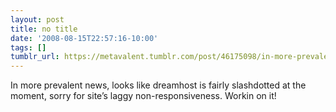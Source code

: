 ```yaml
---
layout: post
title: no title
date: '2008-08-15T22:57:16-10:00'
tags: []
tumblr_url: https://metavalent.tumblr.com/post/46175098/in-more-prevalent-news-looks-like-dreamhost-is
---
```

In more prevalent news, looks like dreamhost is fairly slashdotted at the moment, sorry for site’s laggy non-responsiveness. Workin on it!

